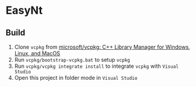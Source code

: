 # EasyNt
## Build

1. Clone `vcpkg` from [microsoft/vcpkg: C++ Library Manager for Windows, Linux, and MacOS](https://github.com/microsoft/vcpkg)
2. Run `vcpkg/bootstrap-vcpkg.bat` to setup `vcpkg`
3. Run `vcpkg/vcpkg integrate install` to integrate `vcpkg` with `Visual Studio`
4. Open this project in folder mode in `Visual Studio`